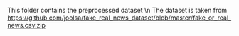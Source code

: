 This folder contains the preprocessed dataset
\n
The dataset is taken from https://github.com/joolsa/fake_real_news_dataset/blob/master/fake_or_real_news.csv.zip
